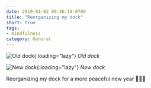 ```yaml
---
date: 2019-01-02 09:46:19-0700
title: "Reorganizing my dock"
short: true
tags:
- mindfulness
category: General
---
```


![Old dock](https://media.bennorris.org/images/bennorris/uploads/2019/dcd3c7686e.jpg){:loading="lazy"}
_Old dock_

![New dock](https://media.bennorris.org/images/bennorris/uploads/2019/9a70c1b11b.jpg){:loading="lazy"}
_New dock_

Reorganizing my dock for a more peaceful new year 🧘🏻‍♂️